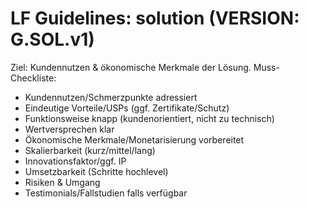 # LF Guidelines: solution (VERSION: G.SOL.v1)

Ziel: Kundennutzen & ökonomische Merkmale der Lösung.
Muss-Checkliste:

- Kundennutzen/Schmerzpunkte adressiert
- Eindeutige Vorteile/USPs (ggf. Zertifikate/Schutz)
- Funktionsweise knapp (kundenorientiert, nicht zu technisch)
- Wertversprechen klar
- Ökonomische Merkmale/Monetarisierung vorbereitet
- Skalierbarkeit (kurz/mittel/lang)
- Innovationsfaktor/ggf. IP
- Umsetzbarkeit (Schritte hochlevel)
- Risiken & Umgang
- Testimonials/Fallstudien falls verfügbar
